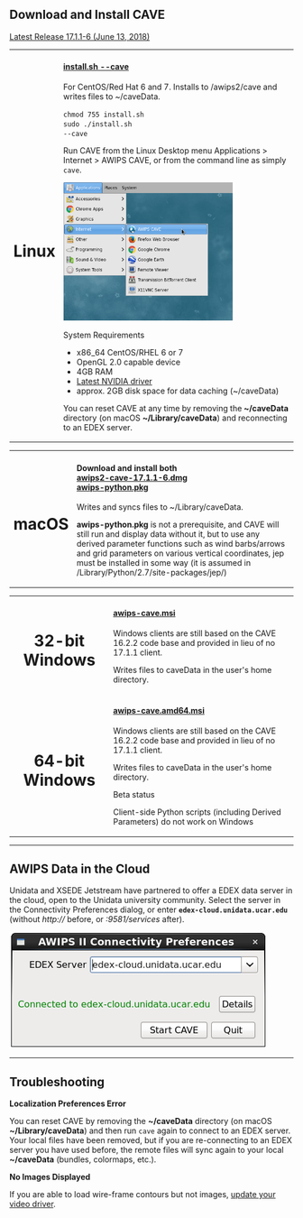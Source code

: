 ## Download and Install CAVE

[Latest Release 17.1.1-6 (June 13, 2018)](https://www.unidata.ucar.edu/blogs/news/category/AWIPS)

|                                          |   |
|:----------------------------------------:|:--|
| <h1><i class="fa fa-linux"></i> Linux  </h1> | <h4>[install.sh --cave <i class="fa fa-download"></i>](https://www.unidata.ucar.edu/software/awips2/install.sh)  </h4>       <p>For CentOS/Red Hat 6 and 7. Installs to /awips2/cave and writes files to ~/caveData.</p> <tt><code>chmod 755 install.sh<br>sudo ./install.sh --cave</code></tt><p>Run CAVE from the Linux Desktop menu Applications > Internet > AWIPS CAVE, or from the command line as simply `cave`.</p> <p><img src="../../images/cave_linux_menu.png" style="width:300px;"></p><div class="admonition note"><p class="admonition-title">System Requirements</p><ul><li>x86_64 CentOS/RHEL 6 or 7</li><li>OpenGL 2.0 capable device</li><li>4GB RAM</li><li><a href="http://www.nvidia.com/Download/index.aspx?lang=en-us">Latest NVIDIA driver</a></li><li>approx. 2GB disk space for data caching (~/caveData)</li></ul></div><p>You can reset CAVE at any time by removing the **~/caveData** directory (on macOS **~/Library/caveData**) and reconnecting to an EDEX server. </p> |


|                                          |   |
|:----------------------------------------:|:--|
| <h1><i class="fa fa-apple"></i> macOS	      </h1>|<h4>    Download and install both<br>[awips2-cave-17.1.1-6.dmg <i class="fa fa-download"></i>](https://www.unidata.ucar.edu/downloads/awips2/awips2-cave-17.1.1-6.dmg)<br>[awips-python.pkg <i class="fa fa-download"></i>](https://www.unidata.ucar.edu/downloads/awips2/awips-python.pkg)</h4>  <p>Writes and syncs files to ~/Library/caveData.</p> <p> **awips-python.pkg** is not a prerequisite, and CAVE will still run and display data without it, but to use any derived parameter functions such as wind barbs/arrows and grid parameters on various vertical coordinates, jep must be installed in some way (it is assumed in /Library/Python/2.7/site-packages/jep/)</p>|

|                                          |   |
|:----------------------------------------:|:--|
| <h1><i class="fa fa-windows"></i> 32-bit Windows </h1> | <h4> [awips-cave.msi <i class="fa fa-download"></i>](https://www.unidata.ucar.edu/downloads/awips2/awips-cave.msi)        </h4> <p>Windows clients are still based on the CAVE 16.2.2 code base and provided in lieu of no 17.1.1 client.</p> <p>Writes files to caveData in the user's home directory.</p>  |
| <h1><i class="fa fa-windows"></i> 64-bit Windows </h1> | <h4> [awips-cave.amd64.msi <i class="fa fa-download"></i>](https://www.unidata.ucar.edu/downloads/awips2/awips-cave.amd64.msi)  </h4>  <p>Windows clients are still based on the CAVE 16.2.2 code base and provided in lieu of no 17.1.1 client.</p> <p>Writes files to caveData in the user's home directory.</p> <div class="admonition warning"><p class="admonition-title">Beta status</p><p>Client-side Python scripts (including Derived Parameters) do not work on Windows</p></div>|

---

## AWIPS Data in the Cloud

Unidata and XSEDE Jetstream have partnered to offer a EDEX data server in the cloud, open to the Unidata university community.  Select the server in the Connectivity Preferences dialog, or enter **`edex-cloud.unidata.ucar.edu`** (without *http://* before, or *:9581/services* after).

![EDEX in the cloud](../images/boEbFSf28t.gif)

---

## Troubleshooting

**Localization Preferences Error**

You can reset CAVE by removing the **~/caveData** directory (on macOS **~/Library/caveData**) and then run `cave` again to connect to an EDEX server.  Your local files have been removed, but if you are re-connecting to an EDEX server you have used before, the remote files will sync again to your local **~/caveData** (bundles, colormaps, etc.).

**No Images Displayed**

If you are able to load wire-frame contours but not images, [update your video driver](http://www.nvidia.com/Download/index.aspx?lang=en-us). 
